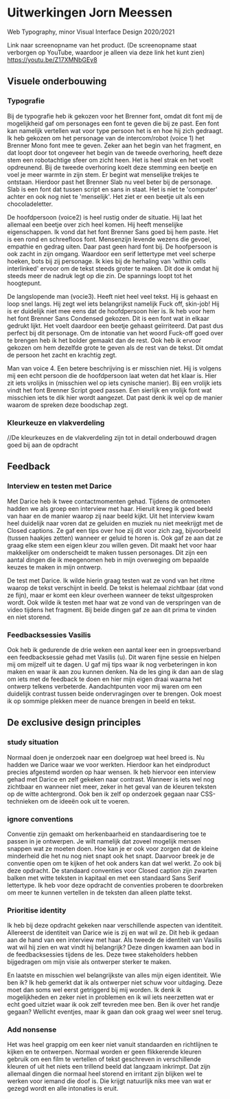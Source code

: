 # Uitwerkingen Jorn Meessen
Web Typography, minor Visual Interface Design 2020/2021

Link naar screenopname van het product. 
(De screenopname staat verborgen op YouTube, waardoor je alleen via deze link het kunt zien)
https://youtu.be/Z17XMNbGEy8

## Visuele onderbouwing

### Typografie

Bij de typografie heb ik gekozen voor het Brenner font, omdat dit font mij de mogelijkheid gaf om personages een font te geven die bij ze past. Een font kan namelijk vertellen wat voor type persoon het is en hoe hij zich gedraagt. Ik heb gekozen om het personage van de intercom/robot (voice 1) het Brenner Mono font mee te geven. Zeker aan het begin van het fragment, en dat loopt door tot ongeveer het begin van de tweede overhoring, heeft deze stem een robotachtige sfeer om zicht heen. Het is heel strak en het voelt opdreunend. Bij de tweede overhoring koelt deze stemming een beetje en voel je meer warmte in zijn stem. Er begint wat menselijke trekjes te ontstaan. Hierdoor past het Brenner Slab nu veel beter bij de personage. Slab is een font dat tussen script en sans in staat. Het is niet te 'computer' achter en ook nog niet te 'menselijk'. Het ziet er een beetje uit als een chocoladeletter.

De hoofdpersoon (voice2) is heel rustig onder de situatie. Hij laat het allemaal een beetje over zich heel komen. Hij heeft menselijke eigenschappen. Ik vond dat het font Brenner Sans goed bij hem paste. Het is een rond en schreefloos font. Mensenzijn levende wezens die gevoel, empathie en gedrag uiten. Daar past geen hard font bij. De hoofpersoon is ook zacht in zijn omgang. Waardoor een serif lettertype met veel scherpe hoeken, bots bij zij personage. Ik kies bij de herhaling van 'within cells interlinked' ervoor om de tekst steeds groter te maken. Dit doe ik omdat hij steeds meer de nadruk legt op die zin. De spannings loopt tot het hoogtepunt.

De langslopende man (vocie3). Heeft niet heel veel tekst. Hij is gehaast en loop snel langs. Hij zegt wel iets belangrijkst namelijk Fuck off, skin-job! Hij is er duidelijk niet mee eens dat de hoofdpersoon hier is. Ik heb voor hem het font Brenner Sans Condensed gekozen. Dit is een font wat in elkaar gedrukt lijkt. Het voelt daardoor een beetje gehaast geïrriteerd. Dat past dus perfect bij dit personage. Om de intonatie van het woord Fuck-off goed over te brengen heb ik het bolder gemaakt dan de rest. Ook heb ik ervoor gekozen om hem dezelfde grote te geven als de rest van de tekst. Dit omdat de persoon het zacht en krachtig zegt.

Man van voice 4. Een betere beschrijving is er misschien niet. Hij is volgens mij een echt persoon die de hoofdpersoon laat weten dat het klaar is. Hier zit iets vrolijks in (misschien wel op iets cynische manier). Bij een vrolijk iets vindt het font Brenner Script goed passen. Een sierlijk en vrolijk font wat misschien iets te dik hier wordt aangezet. Dat past denk ik wel op de manier waarom de spreken deze boodschap zegt.

### Kleurkeuze en vlakverdeling

//De kleurkeuzes en de vlakverdeling zijn
tot in detail onderbouwd dragen goed
bij aan de opdracht

## Feedback

### Interview en testen met Darice
Met Darice heb ik twee contactmomenten gehad. Tijdens de ontmoeten hadden we als groep een interview met haar. Hieruit kreeg ik goed beeld van haar en de manier waarop zij naar beeld kijkt. Uit het interview kwam heel duidelijk naar voren dat ze geluiden en muziek nu niet meekrijgt met de Closed captions. Ze gaf een tips over hoe zij dit voor zich zag, bijvoorbeeld (tussen haakjes zetten) wanneer er geluid te horen is. Ook gaf ze aan dat ze graag elke stem een eigen kleur zou willen geven. Dit maakt het voor haar makkelijker om onderscheidt te maken tussen personages. Dit zijn een aantal dingen die ik meegenomen heb in mijn overweging om bepaalde keuzes te maken in mijn ontwerp.

De test met Darice.
Ik wilde hierin graag testen wat ze vond van het ritme waarop de tekst verschijnt in beeld. De tekst is helemaal zichtbaar (dat vond ze fijn), maar er komt een kleur overheen wanneer de tekst uitgesproken wordt. Ook wilde ik testen met haar wat ze vond van de verspringen van de video tijdens het fragment. Bij beide dingen gaf ze aan dit prima te vinden en niet storend.  

### Feedbacksessies Vasilis  
Ook heb ik gedurende de drie weken een aantal keer een in groepsverband een feedbacksessie gehad met Vasilis (u). Dit waren fijne sessie en hielpen mij om mijzelf uit te dagen. U gaf mij tips waar ik nog verbeteringen in kon maken en waar ik aan zou kunnen denken. Na de les ging ik dan aan de slag om iets met de feedback te doen en hier mijn eigen draai waarna het ontwerp telkens verbeterde. Aandachtpunten voor mij waren om een duidelijk contrast tussen beide ondervragingen over te brengen. Ook moest ik op sommige plekken meer de nuance brengen in beeld en tekst.   

## De exclusive design principles

### study situation
Normaal doen je onderzoek naar een doelgroep wat heel breed is. Nu hadden we Darice waar we voor werkten. Hierdoor kan het eindproduct precies afgestemd worden op haar wensen. Ik heb hiervoor een interview gehad met Darice en zelf gekeken naar contrast. Wanneer is iets wel nog zichtbaar en wanneer niet meer, zeker in het geval van de kleuren teksten op de witte achtergrond. Ook ben ik zelf op onderzoek gegaan naar CSS-technieken om de ideeën ook uit te voeren.

### ignore conventions
Conventie zijn gemaakt om herkenbaarheid en standaardisering toe te passen in je ontwerpen. Je wilt namelijk dat zoveel mogelijk mensen snappen wat ze moeten doen. Hoe kan je er ook voor zorgen dat de kleine minderheid die het nu nog niet snapt ook het snapt. Daarvoor breek je de conventie open om te kijken of het ook anders kan dat wel werkt. Zo ook bij deze opdracht. De standaard conventies voor Closed caption zijn zwarten balken met witte teksten in kapitaal en met een standaard Sans Serif lettertype. Ik heb voor deze opdracht de conventies proberen te doorbreken om meer te kunnen vertellen in de teksten dan alleen platte tekst.

### Prioritise identity
Ik heb bij deze opdracht gekeken naar verschillende aspecten van identiteit. Allereerst de identiteit van Darice wie is zij en wat wil ze. Dit heb ik gedaan aan de hand van een interview met haar. Als tweede de identiteit van Vasilis wat wil hij zien en wat vindt hij belangrijk? Deze dingen kwamen aan bod in de feedbacksessies tijdens de les. Deze twee stakeholders hebben bijgedragen om mijn visie als ontwerper sterker te maken.

En laatste en misschien wel belangrijkste van alles mijn eigen identiteit. Wie ben ik? Ik heb gemerkt dat ik als ontwerper niet schuw voor uitdaging. Deze moet dan soms wel eerst getriggerd bij mij worden. Ik denk ik mogelijkheden en zeker niet in problemen en ik wil iets neerzetten wat er echt goed uitziet waar ik ook zelf tevreden mee ben. Ben ik over het randje gegaan? Wellicht eventjes, maar ik gaan dan ook graag wel weer snel terug.

### Add nonsense
Het was heel grappig om een keer niet vanuit standaarden en richtlijnen te kijken en te ontwerpen. Normaal worden er geen flikkerende kleuren gebruik om een film te vertellen of tekst geschreven in verschillende kleuren of uit het niets een trillend beeld dat langzaam inkrimpt. Dat zijn allemaal dingen die normaal heel storend en irritant zijn blijken wel te werken voor iemand die doof is. Die krijgt natuurlijk niks mee van wat er gezegd wordt en alle intonaties is eruit.

